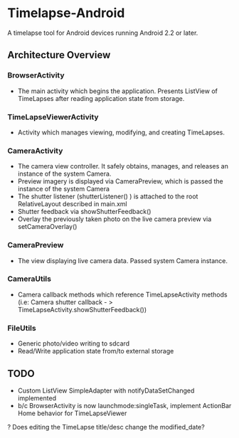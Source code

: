 Timelapse-Android
=================

A timelapse tool for Android devices running Android 2.2 or later.

Architecture Overview
---------------------

### BrowserActivity ###
+ The main activity which begins the application. Presents ListView of TimeLapses after reading application state from storage.

### TimeLapseViewerActivity ###
+ Activity which manages viewing, modifying, and creating TimeLapses.

### CameraActivity ###
+ The camera view controller. It safely obtains, manages, and releases
an instance of the system Camera. 
+ Preview imagery is displayed via CameraPreview, which is passed the instance of the system Camera
+ The shutter listener (shutterListener() ) is attached to the root RelativeLayout described in main.xml 
+ Shutter feedback via showShutterFeedback()
+ Overlay the previously taken photo on the live camera preview via setCameraOverlay()
  
### CameraPreview ###
+ The view displaying live camera data. Passed system Camera instance.
   
### CameraUtils ###
+ Camera callback methods which reference TimeLapseActivity methods (i.e: Camera shutter callback - > TimeLapseActivity.showShutterFeedback())
   
### FileUtils ###
+ Generic photo/video writing to sdcard
+ Read/Write application state from/to external storage




TODO
----
+ Custom ListView SimpleAdapter with notifyDataSetChanged implemented
+ b/c BrowserActivity is now launchmode:singleTask, implement ActionBar Home behavior for TimeLapseViewer


? Does editing the TimeLapse title/desc change the modified_date?